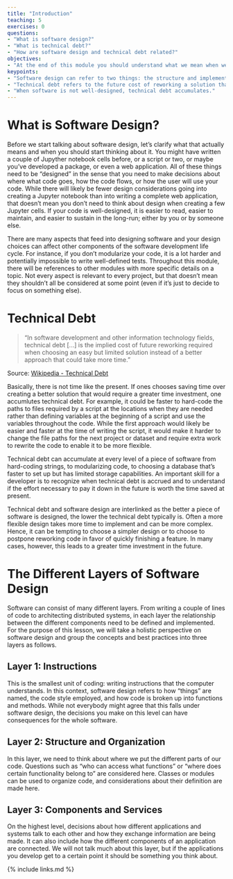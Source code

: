 ```yaml
---
title: "Introduction"
teaching: 5
exercises: 0
questions:
- "What is software design?"
- "What is technical debt?"
- "How are software design and technical debt related?"
objectives:
- "At the end of this module you should understand what we mean when we talk about software design and why good software design is important."
keypoints:
- "Software design can refer to two things: the structure and implementation of a piece of software, and the plan how to structure and implement a piece of software."
- "Technical debt refers to the future cost of reworking a solution that was chosen because it was faster and easier to implement instead of making it more flexible from the beginning."
- "When software is not well-designed, technical debt accumulates."
---
```


# What is Software Design?

Before we start talking about software design, let’s clarify what that actually means and when you should start thinking about it. You might have written a couple of Jupyther notebook cells before, or a script or two, or maybe you’ve developed a package, or even a web application. All of these things need to be “designed” in the sense that you need to make decisions about where what code goes, how the code flows, or how the user will use your code. While there will likely be fewer design considerations going into creating a Jupyter notebook than into writing a complete web application, that doesn’t mean you don’t need to think about design when creating a few Jupyter cells. If your code is well-designed, it is easier to read, easier to maintain, and easier to sustain in the long-run; either by you or by someone else. 

There are many aspects that feed into designing software and your design choices can affect other components of the software development life cycle. For instance, if you don’t modularize your code, it is a lot harder and potentially impossible to write well-defined tests. Throughout this module, there will be references to other modules with more specific details on a topic. Not every aspect is relevant to every project, but that doesn’t mean they shouldn’t all be considered at some point (even if it’s just to decide to focus on something else).

# Technical Debt

> “In software development and other information technology fields, technical debt [...] is the implied cost of future reworking required when choosing an easy but limited solution instead of a better approach that could take more time.”
> 
Source: [Wikipedia - Technical Debt](https://en.wikipedia.org/wiki/Technical_debt)

Basically, there is not time like the present. If ones chooses saving time over creating a better solution that would require a greater time investment, one accumlutes technical debt. For example, it could be faster to hard-code the paths to files required by a script at the locations when they are needed rather than defining variables at the beginning of a script and use the variables throughout the code. While the first approach would likely be easier and faster at the time of writing the script, it would make it harder to change the file paths for the next project or dataset and require extra work to rewrite the code to enable it to be more flexible.

Technical debt can accumulate at every level of a piece of software from hard-coding strings, to modularizing code, to choosing a database that’s faster to set up but has limited storage capabilities. An important skill for a developer is to recognize when technical debt is accrued and to understand if the effort necessary to pay it down in the future is worth the time saved at present.

Technical debt and software design are interlinked as the better a piece of software is designed, the lower the technical debt typically is. Often a more flexible design takes more time to implement and can be more complex. Hence, it can be tempting to choose a simpler design or to choose to postpone reworking code in favor of quickly finishing a feature. In many cases, however, this leads to a greater time investment in the future.

# The Different Layers of Software Design
Software can consist of many different layers. From writing a couple of lines of code to architecting distributed systems, in each layer the relationship between the different components need to be defined and implemented. For the purpose of this lesson, we will take a holistic perspective on software design and group the concepts and best practices into three layers as follows.

## Layer 1: Instructions
This is the smallest unit of coding: writing instructions that the computer understands. In this context, software design refers to how “things” are named, the code style employed, and how code is broken up into functions and methods. While not everybody might agree that this falls under software design, the decisions you make on this level can have consequences for the whole software.

## Layer 2: Structure and Organization
In this layer, we need to think about where we put the different parts of our code. Questions such as “who can access what functions” or “where does certain functionality belong to” are considered here. Classes or modules can be used to organize code, and considerations about their definition are made here.

## Layer 3: Components and Services
On the highest level, decisions about how different applications and systems talk to each other and how they exchange information are being made. It can also include how the different components of an application are connected. We will not talk much about this layer, but if the applications you develop get to a certain point it should be something you think about.

{% include links.md %}

